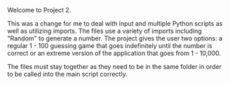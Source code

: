 Welcome to Project 2. 

This was a change for me to deal with input and multiple Python scripts as well as utilizing imports. The files use a variety of imports including "Random" to generate a number. The project gives the user two options: a regular 1 - 100 guessing game that goes indefinitely until the number is correct or an extreme version of the application that goes from 1 - 10,000. 

The files must stay together as they need to be in the same folder in order to be called into the main script correctly.
